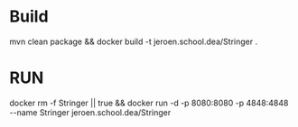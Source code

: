 # Build
mvn clean package && docker build -t jeroen.school.dea/Stringer .

# RUN

docker rm -f Stringer || true && docker run -d -p 8080:8080 -p 4848:4848 --name Stringer jeroen.school.dea/Stringer 